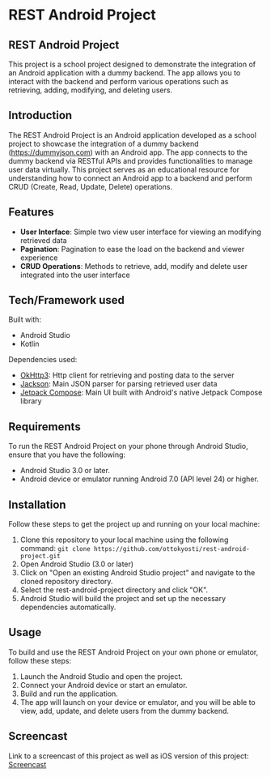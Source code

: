 # REST Android Project

## REST Android Project
This project is a school project designed to demonstrate the integration of an Android application with a dummy backend. The app allows you to interact with the backend and perform various operations such as retrieving, adding, modifying, and deleting users.

## Introduction
The REST Android Project is an Android application developed as a school project to showcase the integration of a dummy backend (https://dummyjson.com) with an Android app. The app connects to the dummy backend via RESTful APIs and provides functionalities to manage user data virtually. This project serves as an educational resource for understanding how to connect an Android app to a backend and perform CRUD (Create, Read, Update, Delete) operations.

## Features
- **User Interface**: Simple two view user interface for viewing an modifying retrieved data
- **Pagination**: Pagination to ease the load on the backend and viewer experience
- **CRUD Operations**: Methods to retrieve, add, modify and delete user integrated into the user interface

## Tech/Framework used
Built with:
- Android Studio
- Kotlin

Dependencies used:
- [OkHttp3](https://square.github.io/okhttp/): Http client for retrieving and posting data to the server
- [Jackson](https://github.com/FasterXML/jackson): Main JSON parser for parsing retrieved user data
- [Jetpack Compose](https://developer.android.com/jetpack/compose): Main UI built with Android's native Jetpack Compose library

## Requirements
To run the REST Android Project on your phone through Android Studio, ensure that you have the following:
- Android Studio 3.0 or later.
- Android device or emulator running Android 7.0 (API level 24) or higher.

## Installation
Follow these steps to get the project up and running on your local machine:
1. Clone this repository to your local machine using the following command: ```git clone https://github.com/ottokyosti/rest-android-project.git```
2. Open Android Studio (3.0 or later)
3. Click on "Open an existing Android Studio project" and navigate to the cloned repository directory.
4. Select the rest-android-project directory and click "OK".
5. Android Studio will build the project and set up the necessary dependencies automatically.

## Usage
To build and use the REST Android Project on your own phone or emulator, follow these steps:
1. Launch the Android Studio and open the project.
2. Connect your Android device or start an emulator.
3. Build and run the application.
4. The app will launch on your device or emulator, and you will be able to view, add, update, and delete users from the dummy backend.

## Screencast
Link to a screencast of this project as well as iOS version of this project: [Screencast](https://www.youtube.com/watch?v=OEuH21UGc_w)
